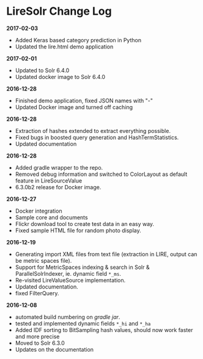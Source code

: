 # LireSolr Change Log

**2017-02-03**
* Added Keras based category prediction in Python
* Updated the lire.html demo application 

**2017-02-01**
* Updated to Solr 6.4.0
* Updated docker image to Solr 6.4.0

**2016-12-28**
* Finished demo application, fixed JSON names with "-"
* Updated Docker image and turned off caching 

**2016-12-28**
* Extraction of hashes extended to extract everything possible.
* Fixed bugs in boosted query generation and HashTermStatistics.
* Updated documentation

**2016-12-28**
* Added gradle wrapper to the repo.
* Removed debug information and switched to ColorLayout as default feature in LireSourceValue
* 6.3.0b2 release for Docker image.

**2016-12-27**
* Docker integration
* Sample core and documents
* Flickr download tool to create test data in an easy way. 
* Fixed sample HTML file for random photo display.

**2016-12-19**
* Generating import XML files from text file (extraction in LIRE, output can be metric spaces file).
* Support for MetricSpaces indexing & search in Solr & ParallelSolrIndexer, ie. dynamic field `*_ms`.
* Re-visited LireValueSource implementation.
* Updated documentation.
* fixed FilterQuery.

**2016-12-08**
* automated build numbering on *gradle jar*.
* tested and implemented dynamic fields `*_hi` and `*_ha` 
* Added IDF sorting to BitSampling hash values, should now work faster and more precise
* Moved to Solr 6.3.0
* Updates on the documentation